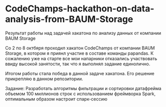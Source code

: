 # CodeChamps-hackathon-on-data-analysis-from-BAUM-Storage
Результат работы над задачей хакатона по анализу данных от компании BAUM Storage

Со 2 по 8 октбяря проходил хакатон CodeChamps от компании BAUM Storage, в котором я приянл участие в составе команды papandas.
К сожалению уже на старте все мои напарники отказались участвовать ввиду высокой занятости, так что я выполнял задание единолично.

Итогом работы стала победа в данной задаче хакатона. Его решение прикрепляю в данном репозитории.

Задание: Разработать алгоритмы фильтрации и сортировки датафрейма объемом 100 миллионов строк с использованием фреймворка Spark,
оптимальным образом настроит спарк-сессию
